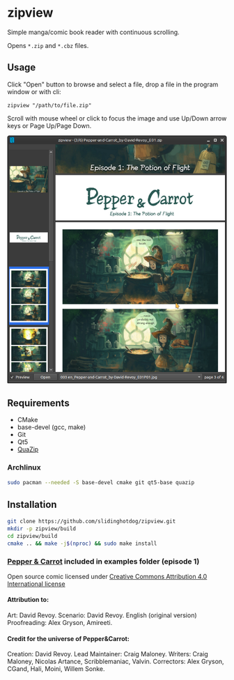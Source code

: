 # zipview

Simple manga/comic book reader with continuous scrolling.

Opens `*.zip` and `*.cbz` files.

## Usage

Click "Open" button to browse and select a file, drop a file in the program window or with cli:
```
zipview "/path/to/file.zip"
```

Scroll with mouse wheel or click to focus the image and use Up/Down arrow keys or Page Up/Page Down.

![screenshot](examples/screenshot.png)

## Requirements
- CMake
- base-devel (gcc, make)
- Git
- Qt5
- [QuaZip](https://github.com/stachenov/quazip)

### Archlinux
```bash
sudo pacman --needed -S base-devel cmake git qt5-base quazip
```

## Installation
```bash
git clone https://github.com/slidinghotdog/zipview.git
mkdir -p zipview/build
cd zipview/build
cmake .. && make -j$(nproc) && sudo make install
```



### [Pepper & Carrot](https://www.peppercarrot.com/) included in examples folder (episode 1)

Open source comic licensed under [Creative Commons Attribution 4.0 International license](https://creativecommons.org/licenses/by/4.0/)

#### Attribution to:

Art: David Revoy.
Scenario: David Revoy.
English (original version) Proofreading: Alex Gryson, Amireeti.


#### Credit for the universe of Pepper&Carrot:

Creation: David Revoy.
Lead Maintainer: Craig Maloney.
Writers: Craig Maloney, Nicolas Artance, Scribblemaniac, Valvin.
Correctors: Alex Gryson, CGand, Hali, Moini, Willem Sonke.